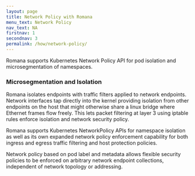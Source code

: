 ```yaml
---
layout: page
title: Network Policy with Romana
menu_text: Network Policy
nav_text: NA
firstnav: 1
secondnav: 3
permalink: /how/network-policy/
---
```


Romana supports Kubernetes Network Policy API for pod isolation and microsegmentation  of namespaces.

### Microsegmentation and Isolation

Romana isolates endpoints with traffic filters applied to network endpoints. Network interfaces tap directly into the kernel providing isolation from other endpoints on the host that might otherwise share a linux bridge where Ethernet frames flow freely. This lets packet filtering at layer 3 using iptable rules enforce isolation and network security policy.

Romana supports Kubernetes NetworkPolicy APIs for namespace isolation as well as its own expanded network policy enforcement capability for both ingress and egress traffic filtering and host protection policies.

Network policy based on pod label and metadata allows flexible security policies to be enforced on arbitrary network endpoint collections, independent of network topology or addressing.

